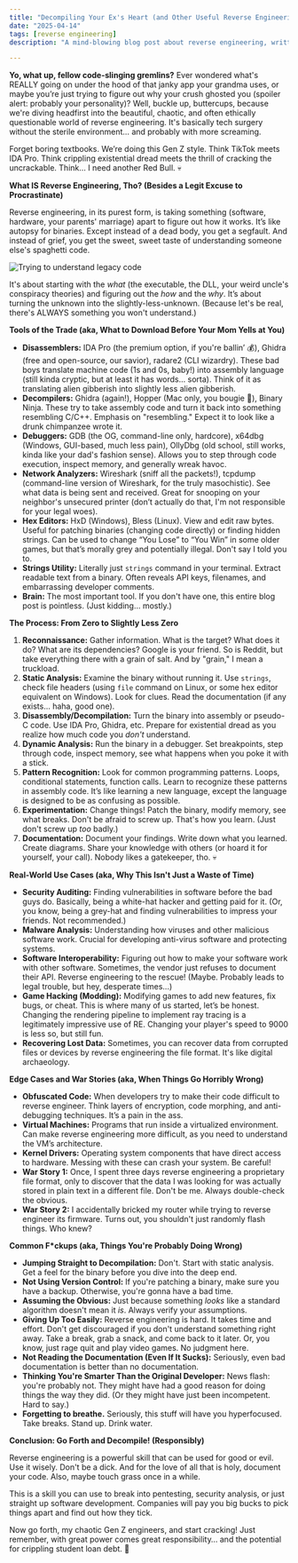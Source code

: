 ```yaml
---
title: "Decompiling Your Ex's Heart (and Other Useful Reverse Engineering Tricks)"
date: "2025-04-14"
tags: [reverse engineering]
description: "A mind-blowing blog post about reverse engineering, written for chaotic Gen Z engineers. Prepare to have your brain fried like your last avocado toast."

---
```


**Yo, what up, fellow code-slinging gremlins?** Ever wondered what's REALLY going on under the hood of that janky app your grandma uses, or maybe you’re just trying to figure out why your crush ghosted you (spoiler alert: probably your personality)? Well, buckle up, buttercups, because we're diving headfirst into the beautiful, chaotic, and often ethically questionable world of reverse engineering. It's basically tech surgery without the sterile environment… and probably with more screaming.

Forget boring textbooks. We’re doing this Gen Z style. Think TikTok meets IDA Pro. Think crippling existential dread meets the thrill of cracking the uncrackable. Think... I need another Red Bull. 💀

**What IS Reverse Engineering, Tho? (Besides a Legit Excuse to Procrastinate)**

Reverse engineering, in its purest form, is taking something (software, hardware, your parents' marriage) apart to figure out how it works. It’s like autopsy for binaries. Except instead of a dead body, you get a segfault. And instead of grief, you get the sweet, sweet taste of understanding someone else's spaghetti code.

![Trying to understand legacy code](https://i.kym-cdn.com/photos/images/newsfeed/001/879/413/353.jpg)

It's about starting with the *what* (the executable, the DLL, your weird uncle's conspiracy theories) and figuring out the *how* and the *why*. It’s about turning the unknown into the slightly-less-unknown. (Because let's be real, there's ALWAYS something you won't understand.)

**Tools of the Trade (aka, What to Download Before Your Mom Yells at You)**

*   **Disassemblers:** IDA Pro (the premium option, if you're ballin’ 💰), Ghidra (free and open-source, our savior), radare2 (CLI wizardry). These bad boys translate machine code (1s and 0s, baby!) into assembly language (still kinda cryptic, but at least it has words... sorta). Think of it as translating alien gibberish into slightly less alien gibberish.
*   **Decompilers:** Ghidra (again!), Hopper (Mac only, you bougie 💅), Binary Ninja. These try to take assembly code and turn it back into something resembling C/C++. Emphasis on "resembling." Expect it to look like a drunk chimpanzee wrote it.
*   **Debuggers:** GDB (the OG, command-line only, hardcore), x64dbg (Windows, GUI-based, much less pain), OllyDbg (old school, still works, kinda like your dad's fashion sense). Allows you to step through code execution, inspect memory, and generally wreak havoc.
*   **Network Analyzers:** Wireshark (sniff all the packets!), tcpdump (command-line version of Wireshark, for the truly masochistic). See what data is being sent and received. Great for snooping on your neighbor's unsecured printer (don’t actually do that, I'm not responsible for your legal woes).
*   **Hex Editors:** HxD (Windows), Bless (Linux). View and edit raw bytes. Useful for patching binaries (changing code directly) or finding hidden strings. Can be used to change “You Lose” to “You Win” in some older games, but that’s morally grey and potentially illegal. Don't say I told you to.
*   **Strings Utility:** Literally just `strings` command in your terminal. Extract readable text from a binary. Often reveals API keys, filenames, and embarrassing developer comments.
*   **Brain:** The most important tool. If you don't have one, this entire blog post is pointless. (Just kidding… mostly.)

**The Process: From Zero to Slightly Less Zero**

1.  **Reconnaissance:** Gather information. What is the target? What does it do? What are its dependencies? Google is your friend. So is Reddit, but take everything there with a grain of salt. And by "grain," I mean a truckload.
2.  **Static Analysis:** Examine the binary without running it. Use `strings`, check file headers (using `file` command on Linux, or some hex editor equivalent on Windows). Look for clues. Read the documentation (if any exists... haha, good one).
3.  **Disassembly/Decompilation:** Turn the binary into assembly or pseudo-C code. Use IDA Pro, Ghidra, etc. Prepare for existential dread as you realize how much code you *don't* understand.
4.  **Dynamic Analysis:** Run the binary in a debugger. Set breakpoints, step through code, inspect memory, see what happens when you poke it with a stick.
5.  **Pattern Recognition:** Look for common programming patterns. Loops, conditional statements, function calls. Learn to recognize these patterns in assembly code. It’s like learning a new language, except the language is designed to be as confusing as possible.
6.  **Experimentation:** Change things! Patch the binary, modify memory, see what breaks. Don't be afraid to screw up. That's how you learn. (Just don't screw up *too* badly.)
7.  **Documentation:** Document your findings. Write down what you learned. Create diagrams. Share your knowledge with others (or hoard it for yourself, your call). Nobody likes a gatekeeper, tho. 💀

**Real-World Use Cases (aka, Why This Isn't Just a Waste of Time)**

*   **Security Auditing:** Finding vulnerabilities in software before the bad guys do. Basically, being a white-hat hacker and getting paid for it. (Or, you know, being a grey-hat and finding vulnerabilities to impress your friends. Not recommended.)
*   **Malware Analysis:** Understanding how viruses and other malicious software work. Crucial for developing anti-virus software and protecting systems.
*   **Software Interoperability:** Figuring out how to make your software work with other software. Sometimes, the vendor just refuses to document their API. Reverse engineering to the rescue! (Maybe. Probably leads to legal trouble, but hey, desperate times…)
*   **Game Hacking (Modding):** Modifying games to add new features, fix bugs, or cheat. This is where many of us started, let’s be honest. Changing the rendering pipeline to implement ray tracing is a legitimately impressive use of RE. Changing your player's speed to 9000 is less so, but still fun.
*   **Recovering Lost Data:** Sometimes, you can recover data from corrupted files or devices by reverse engineering the file format. It's like digital archaeology.

**Edge Cases and War Stories (aka, When Things Go Horribly Wrong)**

*   **Obfuscated Code:** When developers try to make their code difficult to reverse engineer. Think layers of encryption, code morphing, and anti-debugging techniques. It’s a pain in the ass.
*   **Virtual Machines:** Programs that run inside a virtualized environment. Can make reverse engineering more difficult, as you need to understand the VM’s architecture.
*   **Kernel Drivers:** Operating system components that have direct access to hardware. Messing with these can crash your system. Be careful!
*   **War Story 1:** Once, I spent three days reverse engineering a proprietary file format, only to discover that the data I was looking for was actually stored in plain text in a different file. Don't be me. Always double-check the obvious.
*   **War Story 2:** I accidentally bricked my router while trying to reverse engineer its firmware. Turns out, you shouldn't just randomly flash things. Who knew?

**Common F\*ckups (aka, Things You're Probably Doing Wrong)**

*   **Jumping Straight to Decompilation:** Don't. Start with static analysis. Get a feel for the binary before you dive into the deep end.
*   **Not Using Version Control:** If you're patching a binary, make sure you have a backup. Otherwise, you're gonna have a bad time.
*   **Assuming the Obvious:** Just because something *looks* like a standard algorithm doesn't mean it *is*. Always verify your assumptions.
*   **Giving Up Too Easily:** Reverse engineering is hard. It takes time and effort. Don't get discouraged if you don't understand something right away. Take a break, grab a snack, and come back to it later. Or, you know, just rage quit and play video games. No judgment here.
*   **Not Reading the Documentation (Even If It Sucks):** Seriously, even bad documentation is better than no documentation.
*   **Thinking You're Smarter Than the Original Developer:** News flash: you're probably not. They might have had a good reason for doing things the way they did. (Or they might have just been incompetent. Hard to say.)
*   **Forgetting to breathe.** Seriously, this stuff will have you hyperfocused. Take breaks. Stand up. Drink water.

**Conclusion: Go Forth and Decompile! (Responsibly)**

Reverse engineering is a powerful skill that can be used for good or evil. Use it wisely. Don't be a dick. And for the love of all that is holy, document your code. Also, maybe touch grass once in a while.

This is a skill you can use to break into pentesting, security analysis, or just straight up software development. Companies will pay you big bucks to pick things apart and find out how they tick.

Now go forth, my chaotic Gen Z engineers, and start cracking! Just remember, with great power comes great responsibility… and the potential for crippling student loan debt. 🙏
